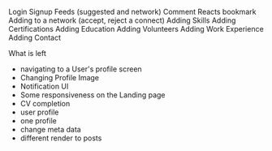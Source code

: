 Login
Signup
Feeds (suggested and network)
Comment
Reacts
bookmark
Adding to a network (accept, reject a connect)
Adding Skills
Adding Certifications
Adding Education
Adding Volunteers
Adding Work Experience
Adding Contact

What is left

- navigating to a User's profile screen
- Changing Profile Image
- Notification UI
- Some responsiveness on the Landing page
- CV completion
- user profile
- one profile
- change meta data
- different render to posts
